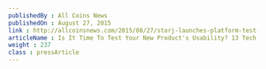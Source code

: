 ```yaml
---
publishedBy : All Coins News
publishedOn : August 27, 2015
link : http://allcoinsnews.com/2015/08/27/storj-launches-platform-test-group-b-hits-100-gb-100-tb-milestones/
articleName : Is It Time To Test Your New Product's Usability? 13 Tech Experts Weigh In
weight : 237 
class : pressArticle
---
```

